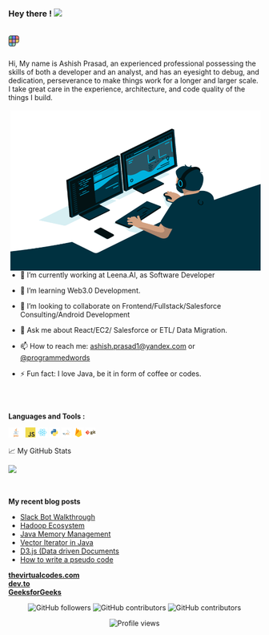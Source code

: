 ### Hey there  ! <img src="https://media.giphy.com/media/hvRJCLFzcasrR4ia7z/giphy.gif"  width="25px">
<br/> 
<a href="https://www.polywork.com/ashishprasad">
  <img align="left" alt="Ashish's Polywork" width="22px" src="https://github.com/theprogrammedwords/theprogrammedwords/blob/main/Screenshot%202021-06-25%20at%2012.34.02%20AM.png" /> 
</a>

<br/> 

<br/>

Hi, My name is Ashish Prasad, an experienced professional possessing the skills of both a developer and an analyst, and has an eyesight to debug, and dedication, perseverance to make things work for a longer and larger scale. I take great care in the experience, architecture, and code quality of the things I build.
<br/>
<br/>
<img align="right" alt="GIF" src="https://github.com/theprogrammedwords/theprogrammedwords/blob/main/code.gif" width="500" height="320" />
<br/>

- 🔭 I’m currently working at Leena.AI, as Software Developer
 
- 🌱 I’m learning Web3.0 Development.
 
- 👯 I’m looking to collaborate on Frontend/Fullstack/Salesforce Consulting/Android Development
 
- 💬 Ask me about React/EC2/ Salesforce or ETL/ Data Migration.

- 📫 How to reach me: ashish.prasad1@yandex.com or [@programmedwords](https://twitter.com/programmedwords)
 
- ⚡ Fun fact: I love Java, be it in form of coffee or codes. 
  
<br/>
<br/>

**Languages and Tools :**  

<code><img height="20" src="https://github.com/theprogrammedwords/theprogrammedwords/blob/main/java_logo_640.jpg"></code>
<code><img height="20" src="https://raw.githubusercontent.com/github/explore/80688e429a7d4ef2fca1e82350fe8e3517d3494d/topics/javascript/javascript.png"></code>
<code><img height="20" src="https://raw.githubusercontent.com/github/explore/80688e429a7d4ef2fca1e82350fe8e3517d3494d/topics/react/react.png"></code>
<code><img height="20" src="https://raw.githubusercontent.com/github/explore/80688e429a7d4ef2fca1e82350fe8e3517d3494d/topics/python/python.png"></code>
<code><img height="20" src="https://raw.githubusercontent.com/github/explore/80688e429a7d4ef2fca1e82350fe8e3517d3494d/topics/mysql/mysql.png"></code>
<code><img height="20" src="https://raw.githubusercontent.com/github/explore/80688e429a7d4ef2fca1e82350fe8e3517d3494d/topics/firebase/firebase.png"></code>
<code><img height="20" src="https://raw.githubusercontent.com/github/explore/80688e429a7d4ef2fca1e82350fe8e3517d3494d/topics/git/git.png"></code>


📈 My GitHub Stats
<div class="row no-gutters justify-center">

  
![](https://github-profile-summary-cards.vercel.app/api/cards/profile-details?username=theprogrammedwords&theme=default)
  
<br/>
</div>

**My recent blog posts**
<!-- BLOG-POST-LIST:START -->

- [Slack Bot Walkthrough](https://theprogrammedwords.medium.com/motivator-bot-slack-bot-4a0b2e9aaf92)
- [Hadoop Ecosystem](https://www.geeksforgeeks.org/hadoop-ecosystem/)
- [Java Memory Management](https://www.geeksforgeeks.org/java-memory-management/)
- [Vector Iterator in Java](https://www.geeksforgeeks.org/vector-iterator-method-in-java-with-examples/)
- [D3.js (Data driven Documents](https://www.geeksforgeeks.org/d3-js-data-driven-documents/)
- [How to write a pseudo code](https://www.geeksforgeeks.org/how-to-write-a-pseudo-code/)

<!-- BLOG-POST-LIST:END -->
**[thevirtualcodes.com](https://www.thevirtualcodes.com/)**
<br/>
**[dev.to](https://dev.to/theprogrammedwords)**
<br/>
**[GeeksforGeeks](https://auth.geeksforgeeks.org/user/thevirtualink/articles)**
<br/>


<p align="center"><img alt="GitHub followers" src="https://img.shields.io/github/followers/theprogrammedwords?style=for-the-badge">    <img alt="GitHub contributors" src="https://img.shields.io/github/contributors/theprogrammedwords/Algorithm-Solutions-Java?style=for-the-badge">  <img alt="GitHub contributors" src="https://img.shields.io/badge/Private%20Repo-8-red?style=for-the-badge"> </p>

<p align="center"><img alt="Profile views" src="https://komarev.com/ghpvc/?username=theprogrammedwords&style=for-the-badge"></p>  
